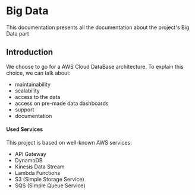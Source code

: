# Big Data

This documentation presents all the documentation about the project's Big Data part

## Introduction

We choose to go for a AWS Cloud DataBase architecture. To explain this choice, we can talk about:
- maintainability
- scalability
- access to the data
- access on pre-made data dashboards
- support
- documentation

#### Used Services

This project is based on well-known AWS services:

- API Gateway
- DynamoDB
- Kinesis Data Stream
- Lambda Functions
- S3 (Simple Storage Service)
- SQS (Simple Queue Service)
